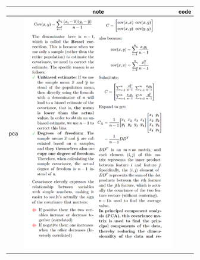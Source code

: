 

|     | note              | code |
| --- | ----------------- | ---- |
| pca | ![1](./img/1.png) |      |
|     |                   |      |

